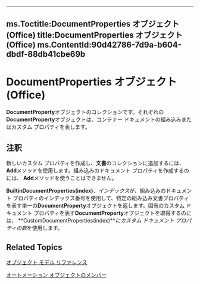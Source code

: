 

---
ms.Toctitle:DocumentProperties オブジェクト (Office)
title:DocumentProperties オブジェクト (Office)
ms.ContentId:90d42786-7d9a-b604-dbdf-88db41cbe69b
---
# DocumentProperties オブジェクト (Office)




**DocumentProperty**オブジェクトのコレクションです。それぞれの**DocumentProperty**オブジェクトは、コンテナー ドキュメントの組み込みまたはカスタム プロパティを表します。

## 注釈
新しいカスタム プロパティを作成し、**文書**のコレクションに追加するには、**Add**メソッドを使用します。組み込みのドキュメント プロパティを作成するのには、 **Add**メソッドを使うことはできません。



**BuiltinDocumentProperties(index)**、*インデックス*が、組み込みのドキュメント プロパティのインデックス番号を使用して、特定の組み込み文書プロパティを表す単一の**DocumentProperty**オブジェクトを返します。固有のカスタム ドキュメント プロパティを表す**DocumentProperty**オブジェクトを取得するのには、 **CustomDocumentProperties(index)***にカスタム ドキュメント プロパティの数*を使用します。



## Related Topics

[オブジェクト モデル リファレンス](499c789a-aba2-0fad-649a-0ea964cd3b5e.md)

[オートメーション オブジェクトのメンバー](bb388713-3029-796e-3328-6193eb14d1bf.md)




